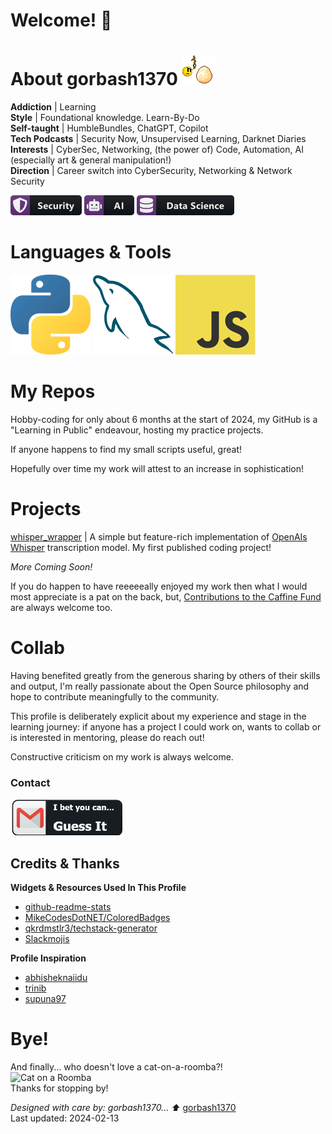 # Welcome! 👋


# About gorbash1370 ![Dragon Egg](emojis/dragon_egg.gif)

**Addiction**  | Learning  
**Style** | Foundational knowledge. Learn-By-Do  
**Self-taught** | HumbleBundles, ChatGPT, Copilot  
**Tech Podcasts** | Security Now, Unsupervised Learning, Darknet Diaries  
**Interests** | CyberSec, Networking, (the power of) Code, Automation, AI (especially art & general manipulation!)  
**Direction**  | Career switch into CyberSecurity, Networking & Network Security  


![Badge Security](boring_README/security_small.png) ![Badge AI](boring_README/ai_small.png) ![Badge Data Science](boring_README/datascience_small.png)

# Languages & Tools

![Python](boring_README/python.png)
![MySQL](boring_README/mysql.png)
![JavaScript](boring_README/javascript.png)

# My Repos

Hobby-coding for only about 6 months at the start of 2024, my GitHub is a "Learning in Public" endeavour, hosting my practice projects.   

If anyone happens to find my small scripts useful, great!

Hopefully over time my work will attest to an increase in sophistication!

# Projects

[whisper_wrapper](https://github.com/gorbash1370/whisper_wrapper) | A simple but feature-rich implementation of [OpenAIs Whisper](https://github.com/openai/whisper) transcription model. My first published coding project!

_More Coming Soon!_ 

If you do happen to have reeeeeally enjoyed my work then what I would most appreciate is a pat on the back, but, [Contributions to the Caffine Fund](https://www.buymeacoffee.com/gorbash1370) are always welcome too.

# Collab

Having benefited greatly from the generous sharing by others of their skills and output, I'm really passionate about the Open Source philosophy and hope to contribute meaningfully to the community. 

This profile is deliberately explicit about my experience and stage in the learning journey: if anyone has a project I could work on, wants to collab or is interested in mentoring, please do reach out! 

Constructive criticism on my work is always welcome.

### Contact

![Contact Image](boring_README/email_small.png)

## Credits & Thanks

**Widgets & Resources Used In This Profile**

- [github-readme-stats](https://github.com/anuraghazra/github-readme-stats)
- [MikeCodesDotNET/ColoredBadges](https://github.com/MikeCodesDotNET/ColoredBadges)
- [qkrdmstlr3/techstack-generator](https://github.com/qkrdmstlr3/techstack-generator)
- [Slackmojis](https://slackmojis.com/emojis/)

**Profile Inspiration**

- [abhisheknaiidu](https://github.com/abhisheknaiidu/awesome-github-profile-readme/blob/master/README.md)
- [trinib](https://github.com/trinib/trinib/blob/main/README.md)
- [supuna97](https://github.com/supuna97/supuna97)

# Bye!

And finally... who doesn't love a cat-on-a-roomba?!  
![Cat on a Roomba](https://imgur.com/LhiFkLt.gif)  
Thanks for stopping by!

*Designed with care by: gorbash1370... ⬆* [gorbash1370](https://github.com/gorbash1370)  
Last updated: 2024-02-13